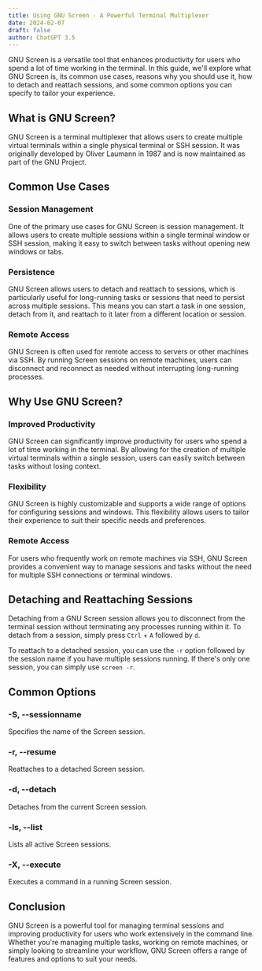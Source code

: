 ```yaml
---
title: Using GNU Screen - A Powerful Terminal Multiplexer
date: 2024-02-07
draft: false
author: ChatGPT 3.5
--- 
```


GNU Screen is a versatile tool that enhances productivity for users who spend a lot of time working in the terminal. In this guide, we'll explore what GNU Screen is, its common use cases, reasons why you should use it, how to detach and reattach sessions, and some common options you can specify to tailor your experience.

## What is GNU Screen?

GNU Screen is a terminal multiplexer that allows users to create multiple virtual terminals within a single physical terminal or SSH session. It was originally developed by Oliver Laumann in 1987 and is now maintained as part of the GNU Project.

## Common Use Cases

### Session Management

One of the primary use cases for GNU Screen is session management. It allows users to create multiple sessions within a single terminal window or SSH session, making it easy to switch between tasks without opening new windows or tabs.

### Persistence

GNU Screen allows users to detach and reattach to sessions, which is particularly useful for long-running tasks or sessions that need to persist across multiple sessions. This means you can start a task in one session, detach from it, and reattach to it later from a different location or session.

### Remote Access

GNU Screen is often used for remote access to servers or other machines via SSH. By running Screen sessions on remote machines, users can disconnect and reconnect as needed without interrupting long-running processes.

## Why Use GNU Screen?

### Improved Productivity

GNU Screen can significantly improve productivity for users who spend a lot of time working in the terminal. By allowing for the creation of multiple virtual terminals within a single session, users can easily switch between tasks without losing context.

### Flexibility

GNU Screen is highly customizable and supports a wide range of options for configuring sessions and windows. This flexibility allows users to tailor their experience to suit their specific needs and preferences.

### Remote Access

For users who frequently work on remote machines via SSH, GNU Screen provides a convenient way to manage sessions and tasks without the need for multiple SSH connections or terminal windows.

## Detaching and Reattaching Sessions

Detaching from a GNU Screen session allows you to disconnect from the terminal session without terminating any processes running within it. To detach from a session, simply press `Ctrl` + `A` followed by `d`.

To reattach to a detached session, you can use the `-r` option followed by the session name if you have multiple sessions running. If there's only one session, you can simply use `screen -r`.

## Common Options

### -S, --sessionname

Specifies the name of the Screen session.

### -r, --resume

Reattaches to a detached Screen session.

### -d, --detach

Detaches from the current Screen session.

### -ls, --list

Lists all active Screen sessions.

### -X, --execute

Executes a command in a running Screen session.

## Conclusion

GNU Screen is a powerful tool for managing terminal sessions and improving productivity for users who work extensively in the command line. Whether you're managing multiple tasks, working on remote machines, or simply looking to streamline your workflow, GNU Screen offers a range of features and options to suit your needs.
